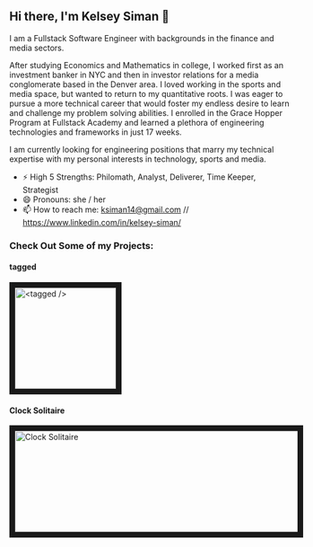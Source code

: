 ## Hi there, I'm Kelsey Siman 👋 

I am a Fullstack Software Engineer with backgrounds in the finance and media sectors.

After studying Economics and Mathematics in college, I worked first as an investment banker in NYC and then in investor relations for a media conglomerate based in the Denver area. I loved working in the sports and media space, but wanted to return to my quantitative roots. I was eager to pursue a more technical career that would foster my endless desire to learn and challenge my problem solving abilities. I enrolled in the Grace Hopper Program at Fullstack Academy and learned a plethora of engineering technologies and frameworks in just 17 weeks.

I am currently looking for engineering positions that marry my technical expertise with my personal interests in technology, sports and media.

- ⚡ High 5 Strengths: Philomath, Analyst, Deliverer, Time Keeper, Strategist
- 😄  Pronouns: she / her
- 📫  How to reach me: ksiman14@gmail.com // https://www.linkedin.com/in/kelsey-siman/

### Check Out Some of my Projects:

#### tagged
<a href="https://www.youtube.com/watch?v=ZnTJXJw4Izo&list=PLx0iOsdUOUmnPA9l9RyeENObqv4SJi-_S&index=15&t=2s" target="_blank"><img src="https://camo.githubusercontent.com/c72ae28206f3ab132f228b5d1ee6c7e2ee5323cec5cd852349ec9f4d4aad9734/687474703a2f2f7777772e696d6167652e6661726d2f696d616765732f323032312f30352f32312f36373831376461653935303962626137383532343465326239663332323563302e706e67" 
alt="<tagged />" height="180" border="10" /></a>

#### Clock Solitaire
<a href="https://kis-card-game.herokuapp.com/" target="_blank"><img width="1117" alt="Clock Solitaire" src="https://user-images.githubusercontent.com/40218057/120482969-a9aecc00-c37f-11eb-8bc6-2c80d76db321.png" height="180" width="200" border="10"></a>

<!--
**ksiman14/ksiman14** is a ✨ _special_ ✨ repository because its `README.md` (this file) appears on your GitHub profile.

Here are some ideas to get you started:

- 🔭 I’m currently working on ...
- 🌱 I’m currently learning ...
- 👯 I’m looking to collaborate on ...
- 🤔 I’m looking for help with ...
- 💬 Ask me about ...
- 📫 How to reach me: ...
- 😄 Pronouns: ...
- ⚡ Fun fact: ...
-->

